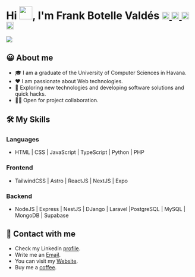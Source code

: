 <h1>Hi <img src="https://media.giphy.com/media/hvRJCLFzcasrR4ia7z/giphy.gif" width="35">, I'm Frank Botelle  Valdés
<a href="https://t.me/frank_botelle" target="_blank">
		<img width="20px" src="https://simpleicons.now.sh/telegram/4c5861" />
	</a>
	<a href="https://www.linkedin.com/in/frank-botelle-valdés-346893170/" target="_blank">
		<img width="20px" src="https://simpleicons.now.sh/linkedin/4c5861" />
	</a>
        <a href="https://frankbotelle.github.io" target="_blank">
		<img width="20px" src="https://simpleicons.now.sh/figshare/4c5861" />
	</a>
	<a href="mailto:frankbotelle@gmail.com">
		<img width="20px" src="https://simpleicons.now.sh/maildotru/4c5861" />
	</a>
</h1>
<p>
  <a href="https://github.com/DenverCoder1/readme-typing-svg">
  <img src="https://readme-typing-svg.herokuapp.com?font=Ubuntu=%0ea5e9&size=25&vCenter=true&width=600&height=100&lines=Welcome+to+my+Github+Page!;I'm+a+Software+Engineer;Frontend+Developer;Mobile+Developer;Always+learning+new+things"></a>
</p>

## 😀 About me

- 🎓 I am a graduate of the University of Computer Sciences in Havana.
- ❤️ I am passionate about Web technologies.
- 🔭 Exploring new technologies and developing software solutions and quick hacks.
- 🤝🏻 Open for project collaboration.

## 🛠️ My Skills

### Languages

- HTML | CSS | JavaScript | TypeScript | Python | PHP

### Frontend

- TailwindCSS | Astro | ReactJS | NextJS | Expo

### Backend

- NodeJS | Express | NestJS | DJango | Laravel |PostgreSQL | MySQL | MongoDB | Supabase

## 🔗 Contact with me

- Check my Linkedin [profile](https://www.linkedin.com/in/frank-botelle-valdés-346893170/).
- Write me an <a href="mailto:frankbotelle@gmail.com">Email</a>.
- You can visit my [Website](https://cutt.ly/Ahmed_Hossam_Website).
- Buy me a [coffee](https://buymeacoffee.com/frank.dev).
